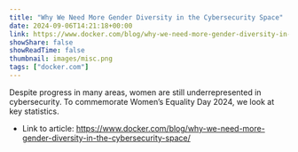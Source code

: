 ```yaml
---
title: "Why We Need More Gender Diversity in the Cybersecurity Space"
date: 2024-09-06T14:21:18+00:00
link: https://www.docker.com/blog/why-we-need-more-gender-diversity-in-the-cybersecurity-space/
showShare: false
showReadTime: false
thumbnail: images/misc.png
tags: ["docker.com"]
---
```

Despite progress in many areas, women are still underrepresented in cybersecurity. To commemorate Women’s Equality Day 2024, we look at key statistics.

- Link to article: https://www.docker.com/blog/why-we-need-more-gender-diversity-in-the-cybersecurity-space/